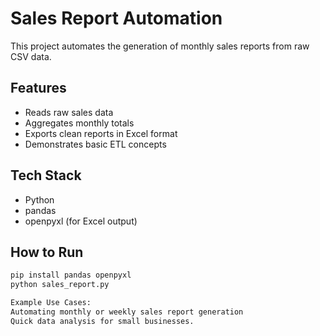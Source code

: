 

# Sales Report Automation

This project automates the generation of monthly sales reports from raw CSV data.

## Features
- Reads raw sales data
- Aggregates monthly totals
- Exports clean reports in Excel format
- Demonstrates basic ETL concepts

## Tech Stack
- Python
- pandas
- openpyxl (for Excel output)

## How to Run
```bash
pip install pandas openpyxl
python sales_report.py

Example Use Cases:
Automating monthly or weekly sales report generation
Quick data analysis for small businesses.




